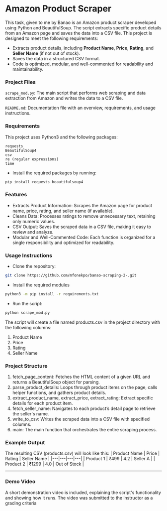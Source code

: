 # Amazon Product Scraper

This task, given to me by Banao is an Amazon product scraper developed using Python and BeautifulSoup. The script extracts specific product details from an Amazon page and saves the data into a CSV file. This project is designed to meet the following requirements:

- Extracts product details, including **Product Name**, **Price**, **Rating**, and **Seller Name** (if not out of stock).
- Saves the data in a structured CSV format.
- Code is optimized, modular, and well-commented for readability and maintainability.

### Project Files

```scrape_mod.py```: The main script that performs web scraping and data extraction from Amazon and writes the data to a CSV file.

```README.md```: Documentation file with an overview, requirements, and usage instructions.

### Requirements

This project uses Python3 and the following packages:

    requests
    BeautifulSoup4
    csv
    re (regular expressions)
    time

- Install the required packages by running:

```bash
pip install requests beautifulsoup4
```

### Features

- Extracts Product Information: Scrapes the Amazon page for product name, price, rating, and seller name (if available).
- Cleans Data: Processes ratings to remove unnecessary text, retaining only numeric values.
- CSV Output: Saves the scraped data in a CSV file, making it easy to review and analyze.
- Modular and Well-Commented Code: Each function is organized for a single responsibility and optimized for readability.

### Usage Instructions

- Clone the repository:

```bash
git clone https://github.com/mfonekpo/banao-scraping-2-.git
```

- Install the required modules
  
```bash
python3 -m pip install -r requirements.txt
```
- Run the script:

```bash
python scrape_mod.py
```
The script will create a file named products.csv in the project directory with the following columns:
1. Product Name
2. Price
3. Rating
4. Seller Name

### Project Structure

1. fetch_page_content: Fetches the HTML content of a given URL and returns a BeautifulSoup object for parsing.
2. parse_product_details: Loops through product items on the page, calls helper functions, and gathers product details.
3. extract_product_name, extract_price, extract_rating: Extract specific details for each product item.
4. fetch_seller_name: Navigates to each product’s detail page to retrieve the seller's name.
5. write_to_csv: Writes the scraped data into a CSV file with specified columns.
6. main: The main function that orchestrates the entire scraping process.

### Example Output

The resulting CSV (products.csv) will look like this:
| Product Name | Price | Rating | Seller Name |
|---|---|---|---|
| Product 1 | ₹499 | 4.2 | Seller A |
| Product 2 | ₹1299 | 4.0 | Out of Stock |


-----
### Demo Video

A short demonstration video is included, explaining the script's functionality and showing how it runs. The video was submitted to the instructor as a grading criteria
